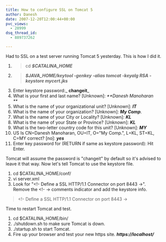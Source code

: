 ```yaml
---
title: How to configure SSL on Tomcat 5
author: Danesh
date: 2007-12-20T12:00:44+00:00
pvc_views:
  - 28999
dsq_thread_id:
  - 889737262

---
```

Had to SSL on a test server running Tomcat 5 yesterday. This is how I did it.

  1. >cd _**$CATALINA_HOME**_
  2. > _**$JAVA_HOME/keytool -genkey -alias tomcat -keyalg RSA -keystore mycert.jks**_
  3. Enter keystore password:_  **changeit**_
  4. What is your first and last name? [Unknown]: _**Danesh Manoharan  
**_ 
  5. What is the name of your organizational unit? [Unknown]: _**IT**_
  6. What is the name of your organization? [Unknown]: _**My Comp**_.
  7. What is the name of your City or Locality? [Unknown]: _**KL**_
  8. What is the name of your State or Province? [Unknown]: _**KL**_
  9. What is the two-letter country code for this unit? [Unknown]: _**MY**_
 10. US Is CN=Danesh Manoharan, OU=IT, O="My Comp.", L=KL, ST=KL, C=MY correct? [no]: _**yes**_
 11. Enter key password for <tomcat> (RETURN if same as keystore password): Hit Enter.</tomcat>

Tomcat will assume the password is "changeit" by default so it's advised to leave it that way. Now let's tell Tomcat to use the keystore file.

  1. cd $CATALINA_HOME/conf/
  2. vi server.xml
  3. Look for "<!- Define a SSL HTTP/1.1 Connector on port 8443 ->". Remove the <!- -> comments indicator and add the keystore info.

> <!- Define a SSL HTTP/1.1 Connector on port 8443 ->  
> <Connector port="_**443**_" maxHttpHeaderSize="8192"  
> maxThreads="150" minSpareThreads="25" maxSpareThreads="75"  
> enableLookups="false" disableUploadTimeout="true"  
> acceptCount="100" scheme="https" secure="true"  
> keystoreFile="_**/opt/Tomcat5/mycert.jks**_"  
> clientAuth="false" sslProtocol="TLS" />

Time to restart Tomcat and test.

  1. cd $CATALINA_HOME/bin/
  2. ./shutdown.sh to make sure Tomcat is down.
  3. ./startup.sh to start Tomcat.
  4. Fire up your browser and test your new https site. _**https://localhost/**_